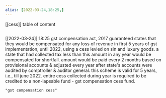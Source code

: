 ```yaml
---
alias: [2022-03-24,18:25,]
---
```

[[cess]]
table of content
```toc
```

[[2022-03-24]] 18:25
gst compensation act, 2017 guaranteed states that they would be compensated for any loss of revenue in first 5 years of gst implementation, until 2022, using a cess levied on sin and luxury goods.
a state that had collected tax less than this amount in any year would be compensated for shortfall.
amount would be paid every 2 months based on provisional accounts & adjusted every year after state's accounts were audited by comptroller & auditor general.
this scheme is valid for 5 years, i.e., till june 2022. 
entire cess collected during year is required to be credited to a non-lapsable fund - gst compensation cess fund.
```query
"gst compensation cess"
```